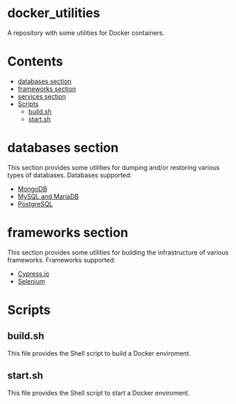 # docker_utilities
A repository with some utilities for Docker containers.

# Contents
* [databases section](#databases-section)
* [frameworks section](#frameworks-section)
* [services section](#services-section)
* [Scripts](#scripts)
	- [build.sh](#buildsh)
	- [start.sh](#startsh)

# databases section
This section provides some utilities for dumping and/or restoring various types of databases.
Databases supported:
* [MongoDB](/databases/MongoDB/README.md)
* [MySQL and MariaDB](/databases/MySQL/README.md)
* [PostgreSQL](/databases/PostgreSQL/README.md)

# frameworks section
This section provides some utilities for building the infrastructure of various frameworks.
Frameworks supported:
* [Cypress.io](/frameworks/Cypress.io/README.md)
* [Selenium](/frameworks/Selenium/README.md)

# Scripts
## build.sh
This file provides the Shell script to build a Docker enviroment.

## start.sh
This file provides the Shell script to start a Docker enviroment.
